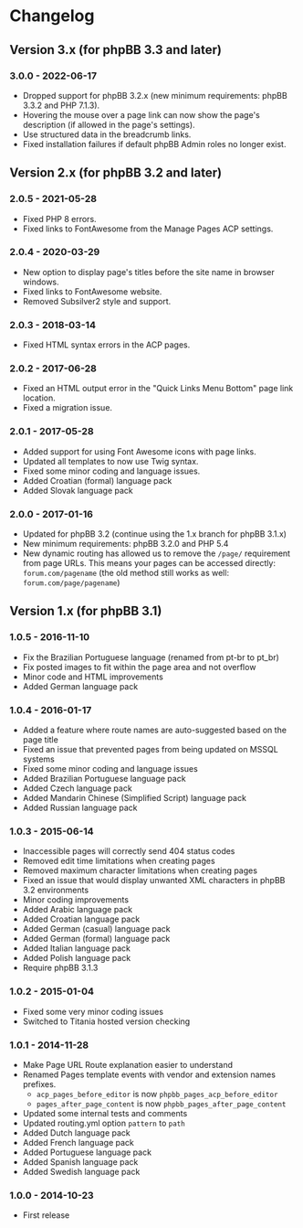 # Changelog

## Version 3.x (for phpBB 3.3 and later)

### 3.0.0 - 2022-06-17

- Dropped support for phpBB 3.2.x (new minimum requirements: phpBB 3.3.2 and PHP 7.1.3).
- Hovering the mouse over a page link can now show the page's description (if allowed in the page's settings).
- Use structured data in the breadcrumb links.
- Fixed installation failures if default phpBB Admin roles no longer exist.

## Version 2.x (for phpBB 3.2 and later)

### 2.0.5 - 2021-05-28

- Fixed PHP 8 errors.
- Fixed links to FontAwesome from the Manage Pages ACP settings.

### 2.0.4 - 2020-03-29

- New option to display page's titles before the site name in browser windows.
- Fixed links to FontAwesome website.
- Removed Subsilver2 style and support.

### 2.0.3 - 2018-03-14

- Fixed HTML syntax errors in the ACP pages.

### 2.0.2 - 2017-06-28

- Fixed an HTML output error in the "Quick Links Menu Bottom" page link location.
- Fixed a migration issue.

### 2.0.1 - 2017-05-28

- Added support for using Font Awesome icons with page links.
- Updated all templates to now use Twig syntax.
- Fixed some minor coding and language issues.
- Added Croatian (formal) language pack
- Added Slovak language pack

### 2.0.0 - 2017-01-16

- Updated for phpBB 3.2 (continue using the 1.x branch for phpBB 3.1.x)
- New minimum requirements: phpBB 3.2.0 and PHP 5.4
- New dynamic routing has allowed us to remove the `/page/` requirement from page URLs. This means your pages can be accessed directly: `forum.com/pagename` (the old method still works as well: `forum.com/page/pagename`)

## Version 1.x (for phpBB 3.1)

### 1.0.5 - 2016-11-10

- Fix the Brazilian Portuguese language (renamed from pt-br to pt_br)
- Fix posted images to fit within the page area and not overflow
- Minor code and HTML improvements
- Added German language pack

### 1.0.4 - 2016-01-17

- Added a feature where route names are auto-suggested based on the page title
- Fixed an issue that prevented pages from being updated on MSSQL systems
- Fixed some minor coding and language issues
- Added Brazilian Portuguese language pack
- Added Czech language pack
- Added Mandarin Chinese (Simplified Script) language pack
- Added Russian language pack

### 1.0.3 - 2015-06-14

- Inaccessible pages will correctly send 404 status codes
- Removed edit time limitations when creating pages
- Removed maximum character limitations when creating pages
- Fixed an issue that would display unwanted XML characters in phpBB 3.2 environments
- Minor coding improvements
- Added Arabic language pack
- Added Croatian language pack
- Added German (casual) language pack
- Added German (formal) language pack
- Added Italian language pack
- Added Polish language pack
- Require phpBB 3.1.3

### 1.0.2 - 2015-01-04

- Fixed some very minor coding issues
- Switched to Titania hosted version checking

### 1.0.1 - 2014-11-28

- Make Page URL Route explanation easier to understand
- Renamed Pages template events with vendor and extension names prefixes.
	- `acp_pages_before_editor` is now `phpbb_pages_acp_before_editor`
	- `pages_after_page_content` is now `phpbb_pages_after_page_content`
- Updated some internal tests and comments
- Updated routing.yml option `pattern` to `path`
- Added Dutch language pack
- Added French language pack
- Added Portuguese language pack
- Added Spanish language pack
- Added Swedish language pack

### 1.0.0 - 2014-10-23

- First release
